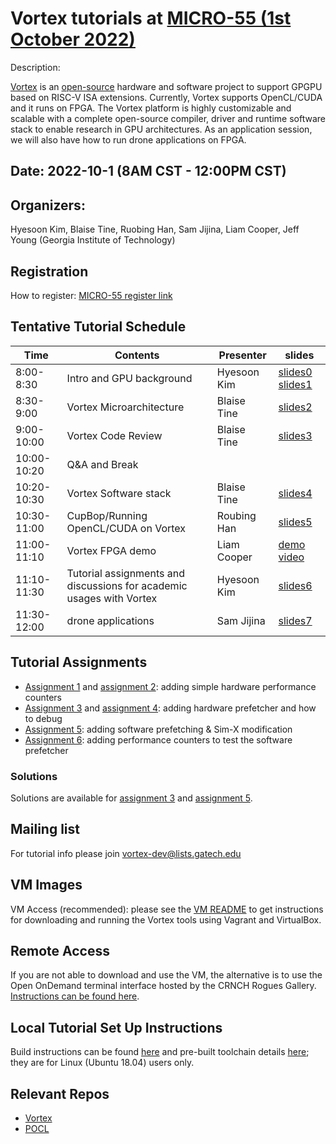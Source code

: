# Vortex tutorials at [MICRO-55 (1st October 2022)](https://www.microarch.org/micro55/index.php)

Description:

[Vortex](http://vortex.cc.gatech.edu/) is an [open-source](https://github.com/vortexgpgpu/) hardware and software project to support GPGPU based on RISC-V ISA extensions. Currently, Vortex supports OpenCL/CUDA and it runs on FPGA. The Vortex platform is highly customizable and scalable with a complete open-source compiler, driver and runtime software stack to enable research in GPU architectures. As an application session, we will also have how to run drone applications on FPGA.

## Date: 2022-10-1 (8AM CST - 12:00PM CST)

## Organizers:

Hyesoon Kim, Blaise Tine, Ruobing Han, Sam Jijina, Liam Cooper, Jeff Young (Georgia Institute of Technology)

## Registration

How to register: [MICRO-55 register link](https://whova.com/portal/registration/miism_202210/)

## Tentative Tutorial Schedule

|  Time | Contents  | Presenter|slides|
|---|---|-----|---|
| 8:00-8:30 | Intro and GPU background | Hyesoon Kim | [slides0](Slides_MICRO55/0.tutorial_introduction.pptx) [slides1](Slides_MICRO55/1.gpu_arch.pptx) | 
| 8:30-9:00 | Vortex Microarchitecture | Blaise Tine | [slides2](Slides_MICRO55/2.vortex_microarchitecture.pptx) | 
| 9:00-10:00 | Vortex Code Review | Blaise Tine | [slides3](Slides_MICRO55/3.code_structure.pptx) | 
| 10:00-10:20 | Q&A and Break | ||
| 10:20-10:30 | Vortex Software stack| Blaise Tine | [slides4](Slides_MICRO55/4.vortex_software_stack.pptx) | 
| 10:30-11:00 | CupBop/Running OpenCL/CUDA on Vortex | Roubing Han | [slides5](Slides_MICRO55/5.CuPBoP_introduction.pptx) | 
| 11:00-11:10 | Vortex FPGA demo | Liam Cooper | [demo video](Slides_MICRO54/vortex_fpga_demo.mp4) | 
| 11:10-11:30 | Tutorial assignments and discussions for academic usages with Vortex | Hyesoon Kim | [slides6](Slides_MICRO55/6.vortex_hands_on.pptx) |
| 11:30-12:00 | drone applications | Sam Jijina | [slides7](Slides_MICRO55/7.micro_2022_drone_tutorial.pptx) |

## Tutorial Assignments

* [Assignment 1](Exercises/assignment1.md) and [assignment 2](Exercises/assignment2.md): adding simple hardware performance counters
* [Assignment 3](Exercises/assignment3.md) and [assignment 4](Exercises/assignment4.md): adding hardware prefetcher and how to debug 
* [Assignment 5](Exercises/assignment5.md): adding software prefetching & Sim-X modification
* [Assignment 6](Exercises/assignment5.md): adding performance counters to test the software prefetcher

### Solutions
Solutions are available for [assignment 3](https://github.com/vortexgpgpu/vortex_tutorials/blob/main/Solutions/assignment3_solution.md) and [assignment 5](https://github.com/vortexgpgpu/vortex_tutorials/blob/main/Solutions/assignment5_solution.md).

## Mailing list
For tutorial info please join vortex-dev@lists.gatech.edu 

## VM Images

VM Access (recommended): please see the [VM README](VM_Imgs/VM_README.md) to get instructions for downloading and running the Vortex tools using Vagrant and VirtualBox.

## Remote Access

If you are not able to download and use the VM, the alternative is to use the Open OnDemand terminal interface hosted by the CRNCH Rogues Gallery. [Instructions can be found here](REMOTE_ACCESS.md).

## Local Tutorial Set Up Instructions
Build instructions can be found [here](https://github.com/vortexgpgpu/vortex/blob/master/README.md) and pre-built toolchain details [here](https://github.com/vortexgpgpu/vortex/blob/master/docs/execute_opencl_on_vortex.md); they are for Linux (Ubuntu 18.04) users only.

## Relevant Repos

* [Vortex](https://github.com/vortexgpgpu/vortex) 
* [POCL](http://portablecl.org)
